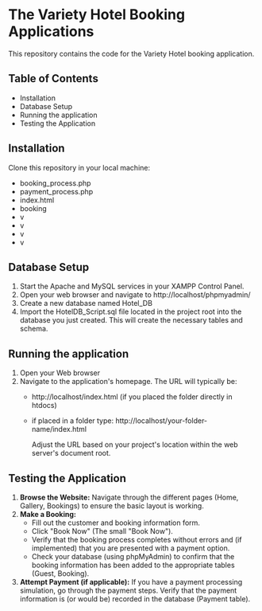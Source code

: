 # The Variety Hotel Booking Applications
  This repository contains the code for the Variety Hotel booking application.

## Table of Contents
* Installation
* Database Setup
* Running the application
* Testing the Application


## Installation
Clone this repository in your local machine:
* booking_process.php
* payment_process.php
* index.html
* booking
* v
* v
* v
* v

## Database Setup
1.  Start the Apache and MySQL services in your XAMPP Control Panel.
2.  Open your web browser and navigate to http://localhost/phpmyadmin/
3.  Create a new database named Hotel_DB
4.  Import the HotelDB_Script.sql file located in the project root into the database you just created. This will create the necessary tables and schema.

## Running the application
1.  Open your Web browser
2.  Navigate to the application's homepage. The URL will typically be:
    * http://localhost/index.html (if you placed the folder directly in htdocs)
    * if placed in a folder type: http://localhost/your-folder-name/index.html

      Adjust the URL based on your project's location within the web server's document root.

## Testing the Application      

1.  **Browse the Website:** Navigate through the different pages (Home, Gallery, Bookings) to ensure the basic layout is working.
2.  **Make a Booking:**
    * Fill out the customer and booking information form.
    * Click "Book Now" (The small "Book Now").
    * Verify that the booking process completes without errors and (if implemented) that you are presented with a payment option.
    * Check your database (using phpMyAdmin) to confirm that the booking information has been added to the appropriate tables (Guest, Booking).
3.  **Attempt Payment (if applicable):** If you have a payment processing simulation, go through the payment steps. Verify that the payment information is (or would be) recorded in the database (Payment table).




